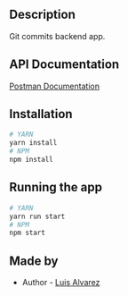 ## Description
Git commits backend app.

## API Documentation

[Postman Documentation](https://documenter.getpostman.com/view/9910504/2s9YXmWKq1)

## Installation

```bash
# YARN
yarn install
# NPM
npm install
```

## Running the app

```bash
# YARN
yarn run start
# NPM
npm start
```

## Made by

- Author - [Luis Alvarez](https://github.com/luis-alvarez1)
